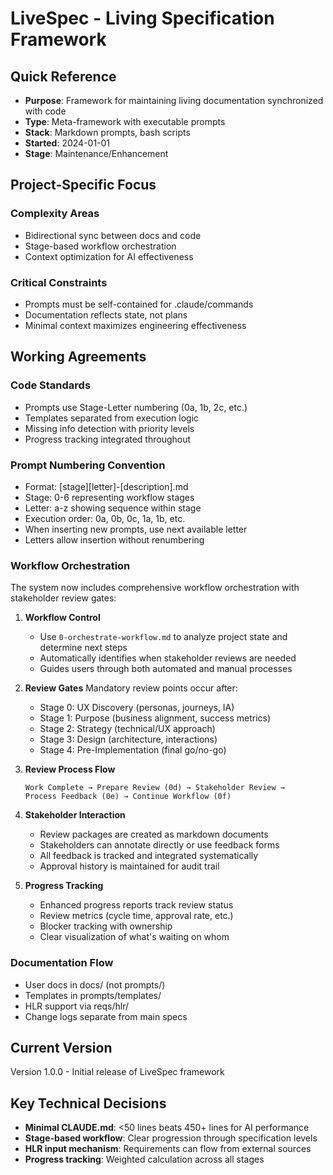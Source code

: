 # LiveSpec - Living Specification Framework

## Quick Reference
- **Purpose**: Framework for maintaining living documentation synchronized with code
- **Type**: Meta-framework with executable prompts
- **Stack**: Markdown prompts, bash scripts
- **Started**: 2024-01-01
- **Stage**: Maintenance/Enhancement

## Project-Specific Focus

### Complexity Areas
- Bidirectional sync between docs and code
- Stage-based workflow orchestration
- Context optimization for AI effectiveness

### Critical Constraints
- Prompts must be self-contained for .claude/commands
- Documentation reflects state, not plans
- Minimal context maximizes engineering effectiveness

## Working Agreements

### Code Standards
- Prompts use Stage-Letter numbering (0a, 1b, 2c, etc.)
- Templates separated from execution logic
- Missing info detection with priority levels
- Progress tracking integrated throughout

### Prompt Numbering Convention
- Format: [stage][letter]-[description].md
- Stage: 0-6 representing workflow stages
- Letter: a-z showing sequence within stage
- Execution order: 0a, 0b, 0c, 1a, 1b, etc.
- When inserting new prompts, use next available letter
- Letters allow insertion without renumbering

### Workflow Orchestration

The system now includes comprehensive workflow orchestration with stakeholder review gates:

1. **Workflow Control**
   - Use `0-orchestrate-workflow.md` to analyze project state and determine next steps
   - Automatically identifies when stakeholder reviews are needed
   - Guides users through both automated and manual processes

2. **Review Gates**
   Mandatory review points occur after:
   - Stage 0: UX Discovery (personas, journeys, IA)
   - Stage 1: Purpose (business alignment, success metrics)
   - Stage 2: Strategy (technical/UX approach)
   - Stage 3: Design (architecture, interactions)
   - Stage 4: Pre-Implementation (final go/no-go)

3. **Review Process Flow**
   ```
   Work Complete → Prepare Review (0d) → Stakeholder Review → 
   Process Feedback (0e) → Continue Workflow (0f)
   ```

4. **Stakeholder Interaction**
   - Review packages are created as markdown documents
   - Stakeholders can annotate directly or use feedback forms
   - All feedback is tracked and integrated systematically
   - Approval history is maintained for audit trail

5. **Progress Tracking**
   - Enhanced progress reports track review status
   - Review metrics (cycle time, approval rate, etc.)
   - Blocker tracking with ownership
   - Clear visualization of what's waiting on whom

### Documentation Flow
- User docs in docs/ (not prompts/)
- Templates in prompts/templates/
- HLR support via reqs/hlr/
- Change logs separate from main specs

## Current Version
Version 1.0.0 - Initial release of LiveSpec framework

## Key Technical Decisions
- **Minimal CLAUDE.md**: <50 lines beats 450+ lines for AI performance
- **Stage-based workflow**: Clear progression through specification levels
- **HLR input mechanism**: Requirements can flow from external sources
- **Progress tracking**: Weighted calculation across all stages